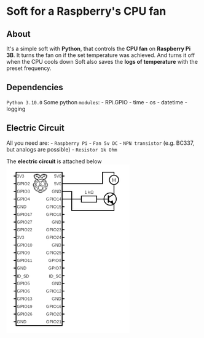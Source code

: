# Soft for a Raspberry's CPU fan

## About

It's a simple soft with **Python**, that controls the **CPU fan** on **Raspberry Pi 3B**. It turns the fan on if the set temperature was achieved. And turns it off when the CPU cools down
Soft also saves the **logs of temperature** with the preset frequency.

## Dependencies

`Python 3.10.0`
Some python `modules`:
    - RPi.GPIO
    - time
    - os
    - datetime
    - logging

## Electric Circuit

All you need are:
    - `Raspberry Pi`
    - `Fan 5v DC`
    - `NPN transistor` (e.g. BC337, but analogs are possible) 
    - `Resistor 1k Ohm`

The **electric circuit** is attached below
![electric circuit](/materials/circuit.png)
